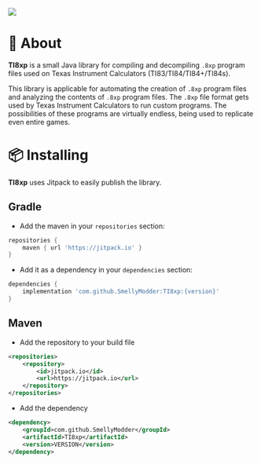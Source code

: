 [![](https://jitpack.io/v/SmellyModder/TI8xp.svg)](https://jitpack.io/#SmellyModder/TI8xp)
# 📖 About
**TI8xp** is a small Java library for compiling and decompiling `.8xp` program files used on Texas Instrument Calculators (TI83/TI84/TI84+/TI84s).

This library is applicable for automating the creation of `.8xp` program files and analyzing the contents of `.8xp` program files.
The `.8xp` file format gets used by Texas Instrument Calculators to run custom programs. The possibilities of these programs are virtually endless, being used to replicate even entire games.

# 📦 Installing
**TI8xp** uses Jitpack to easily publish the library.
## Gradle
* Add the maven in your `repositories` section:
```gradle
repositories {
    maven { url 'https://jitpack.io' }
}
```
* Add it as a dependency in your `dependencies` section:
```gradle
dependencies {
    implementation 'com.github.SmellyModder:TI8xp:{version}'
}
```
## Maven
* Add the repository to your build file
```xml
<repositories>
    <repository>
        <id>jitpack.io</id>
        <url>https://jitpack.io</url>
    </repository>
</repositories>
```
* Add the dependency
```xml
<dependency>
    <groupId>com.github.SmellyModder</groupId>
    <artifactId>TI8xp</artifactId>
    <version>VERSION</version>
</dependency>
```
